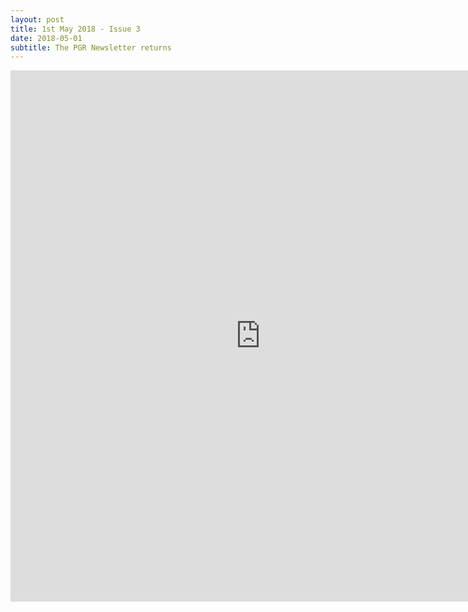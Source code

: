 ```yaml
---
layout: post
title: 1st May 2018 - Issue 3
date: 2018-05-01
subtitle: The PGR Newsletter returns
---
```



<embed src="https://HLS-PGR-newsletter.github.io/issues/May_1st_Issue.pdf" type = "application/pdf" width="800px" height="850px"  />
